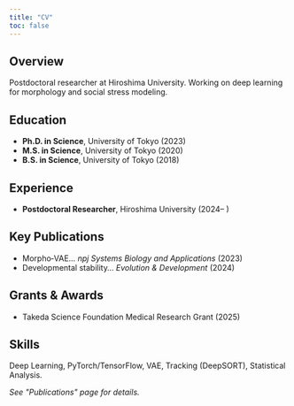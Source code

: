```yaml
---
title: "CV"
toc: false
---
```


## Overview
Postdoctoral researcher at Hiroshima University. Working on deep learning for morphology and social stress modeling.

## Education
- **Ph.D. in Science**, University of Tokyo (2023)
- **M.S. in Science**, University of Tokyo (2020)
- **B.S. in Science**, University of Tokyo (2018)

## Experience
- **Postdoctoral Researcher**, Hiroshima University (2024– )

## Key Publications
- Morpho‑VAE… *npj Systems Biology and Applications* (2023)
- Developmental stability… *Evolution & Development* (2024)

## Grants & Awards
- Takeda Science Foundation Medical Research Grant (2025)

## Skills
Deep Learning, PyTorch/TensorFlow, VAE, Tracking (DeepSORT), Statistical Analysis.

*See "Publications" page for details.*
